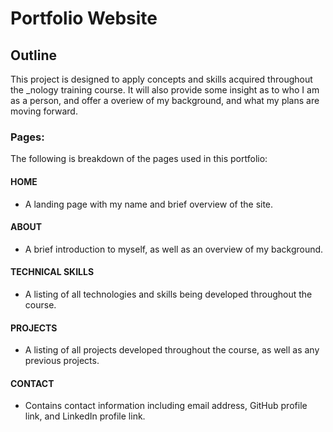 # Portfolio Website

## Outline

This project is designed to apply concepts and skills acquired throughout the \_nology training course. It will also provide some insight as to who I am as a person, and offer a overiew of my background, and what my plans are moving forward.

### Pages:

The following is breakdown of the pages used in this portfolio:

#### HOME

- A landing page with my name and brief overview of the site.

#### ABOUT

- A brief introduction to myself, as well as an overview of my background.

#### TECHNICAL SKILLS

- A listing of all technologies and skills being developed throughout the course.

#### PROJECTS

- A listing of all projects developed throughout the course, as well as any previous projects.

#### CONTACT

- Contains contact information including email address, GitHub profile link, and LinkedIn profile link.
